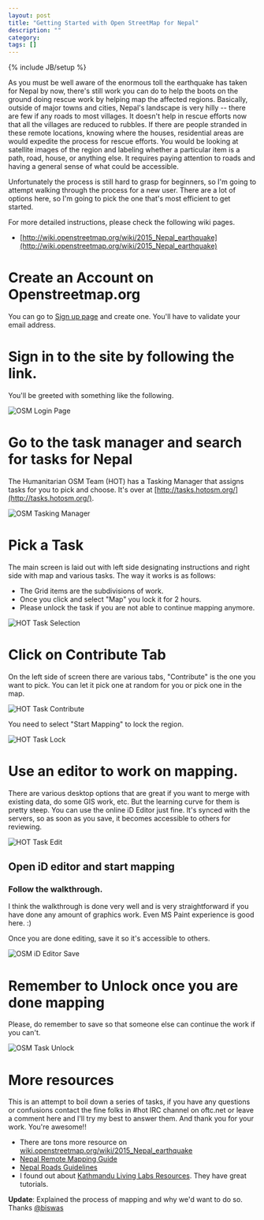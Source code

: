 ```yaml
---
layout: post
title: "Getting Started with Open StreetMap for Nepal"
description: ""
category:  
tags: []
---
```

{% include JB/setup %}

As you must be well aware of the enormous toll the earthquake has taken for Nepal by now, there's still work you can do to help the boots on the ground doing rescue work by helping map the affected regions. Basically, outside of major towns and cities, Nepal's landscape is very hilly -- there are few if any roads to most villages. It doesn't help in rescue efforts now that all the villages are reduced to rubbles. If there are people stranded in these remote locations, knowing where the houses, residential areas are would expedite the process for rescue efforts. You would be looking at satellite images of the region and labeling whether a particular item is a path, road, house, or anything else. It requires paying attention to roads and having a general sense of what could be accessible. 

Unfortunately the process is still hard to grasp for beginners, so I'm going to attempt walking through the process for a new user. There are a lot of options here, so I'm going to pick the one that's most efficient to get started.

For more detailed instructions, please check the following wiki pages.

- [http://wiki.openstreetmap.org/wiki/2015_Nepal_earthquake](http://wiki.openstreetmap.org/wiki/2015_Nepal_earthquake)



# Create an Account on Openstreetmap.org 

You can go to [Sign up page](https://www.openstreetmap.org/user/new) and create one. You'll have to validate your email address.

# Sign in to the site by following the link.

You'll be greeted with something like the following.

![OSM Login Page](/assets/images/nepal/osm-login.png)

# Go to the task manager and search for tasks for Nepal

The Humanitarian OSM Team (HOT) has a Tasking Manager that assigns tasks for you to pick and choose. It's over at [http://tasks.hotosm.org/](http://tasks.hotosm.org/).

![OSM Tasking Manager](/assets/images/nepal/osm-tasking-manager.png)


# Pick a Task

The main screen is laid out with left side designating instructions and right side with map and various tasks. The way it works is as follows:

- The Grid items are the subdivisions of work. 
- Once you click and select "Map" you lock it for 2 hours.
- Please unlock the task if you are not able to continue mapping anymore. 

![HOT Task Selection](/assets/images/nepal/osm-tasking-select.png)

# Click on Contribute Tab

On the left side of screen there are various tabs, "Contribute" is the one you want to pick. You can let it pick one at random for you or pick one in the map.

![HOT Task Contribute](/assets/images/nepal/osm-tasking-contribute.png)

You need to select "Start Mapping" to lock the region. 

![HOT Task Lock](/assets/images/nepal/osm-tasking-lock.png)

# Use an editor to work on mapping.

There are various desktop options that are great if you want to merge with existing data, do some GIS work, etc. But the learning curve for them is pretty steep. You can use the online iD Editor just fine. It's synced with the servers, so as soon as you save, it becomes accessible to others for reviewing. 

![HOT Task Edit](/assets/images/nepal/osm-tasking-edit-id.png)

## Open iD editor and start mapping

### Follow the walkthrough.

I think the walkthrough is done very well and is very straightforward if you have done any amount of graphics work. Even MS Paint experience is good here. :)

Once you are done editing, save it so it's accessible to others.

![OSM iD Editor Save](/assets/images/nepal/osm-id-save.png)

# Remember to Unlock once you are done mapping

Please, do remember to save so that someone else can continue the work if you can't.

![OSM Task Unlock](/assets/images/nepal/osm-tasking-unlock.png)


# More resources

This is an attempt to boil down a series of tasks, if you have any questions or confusions contact the fine folks in #hot IRC channel on oftc.net or leave a comment here and I'll try my best to answer them. And thank you for your work. You're awesome!!


* There are tons more resource on [wiki.openstreetmap.org/wiki/2015_Nepal_earthquake](http://wiki.openstreetmap.org/wiki/2015_Nepal_earthquake)
* [Nepal Remote Mapping Guide](http://wiki.openstreetmap.org/wiki/Nepal_remote_mapping_guide)
* [Nepal Roads Guidelines](http://wiki.openstreetmap.org/wiki/Nepal/Roads)
* I found out about [Kathmandu Living Labs Resources](http://kathmandulivinglabs.org/resource). They have great tutorials.


**Update**: Explained the process of mapping and why we'd want to do so. Thanks [@biswas](https://twitter.com/biswas/)
